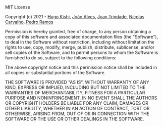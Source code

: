 MIT License

Copyright (c) 2021 - [Hugo Kishi](https://github.com/hugokishi), [João Alves](https://github.com/J-Alvez), [Juan Trindade](https://github.com/JuanTrindade), [Nícolas Carvalho](https://github.com/noccss), [Pedro Ramos](https://github.com/ramos-ph)

Permission is hereby granted, free of charge, to any person obtaining a copy
of this software and associated documentation files (the "Software"), to deal
in the Software without restriction, including without limitation the rights
to use, copy, modify, merge, publish, distribute, sublicense, and/or sell
copies of the Software, and to permit persons to whom the Software is
furnished to do so, subject to the following conditions:

The above copyright notice and this permission notice shall be included in all
copies or substantial portions of the Software.

THE SOFTWARE IS PROVIDED "AS IS", WITHOUT WARRANTY OF ANY KIND, EXPRESS OR
IMPLIED, INCLUDING BUT NOT LIMITED TO THE WARRANTIES OF MERCHANTABILITY,
FITNESS FOR A PARTICULAR PURPOSE AND NONINFRINGEMENT. IN NO EVENT SHALL THE
AUTHORS OR COPYRIGHT HOLDERS BE LIABLE FOR ANY CLAIM, DAMAGES OR OTHER
LIABILITY, WHETHER IN AN ACTION OF CONTRACT, TORT OR OTHERWISE, ARISING FROM,
OUT OF OR IN CONNECTION WITH THE SOFTWARE OR THE USE OR OTHER DEALINGS IN THE
SOFTWARE.
